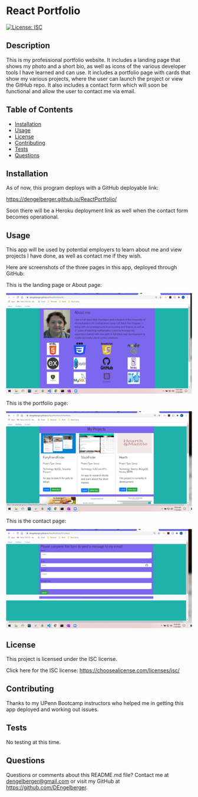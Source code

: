 # React Portfolio

  [![License: ISC](https://img.shields.io/badge/License-ISC-blue.svg)](https://www.gnu.org/licenses/isc)

  ## Description 
  
  This is my professional portfolio website. It includes a landing page that shows my photo and a short bio, as well as icons of the various developer tools I have learned and can use. It includes a portfolio page with cards that show my various projects, where the user can launch the project or view the GitHub repo. It also includes a contact form which will soon be functional and allow the user to contact me via email.

  ## Table of Contents

  * [Installation](#installation)
  * [Usage](#usage) 
  * [License](#license)
  * [Contributing](#contributing)
  * [Tests](#tests)
  * [Questions](#questions)
 

  ## Installation 
  
  As of now, this program deploys with a GitHub deployable link:

https://dengelberger.github.io/ReactPortfolio/

Soon there will be a Heroku deployment link as well when the contact form becomes operational.


  ## Usage 
  
  This app will be used by potential employers to learn about me and view projects I have done, as well as contact me if they wish.
  
  Here are screenshots of the three pages in this app, deployed through GitHub:

This is the landing page or About page:

![About me page](/readme_images/about-page.png)

This is the portfolio page:

![Portfolio page](/readme_images/portfolio-page.png)

This is the contact page:

![Contact me page](/readme_images/contact-page.png)

  ## License 

  This project is licensed under the ISC license.

  Click here for the ISC license: https://choosealicense.com/licenses/isc/

  ## Contributing 
  
  Thanks to my UPenn Bootcamp instructors who helped me in getting this app deployed and working out issues.

  ## Tests 
  
  No testing at this time.

  ## Questions 

  Questions or comments about this README.md file? Contact me at dengelberger@gmail.com or visit my GitHub at https://github.com/DEngelberger.

